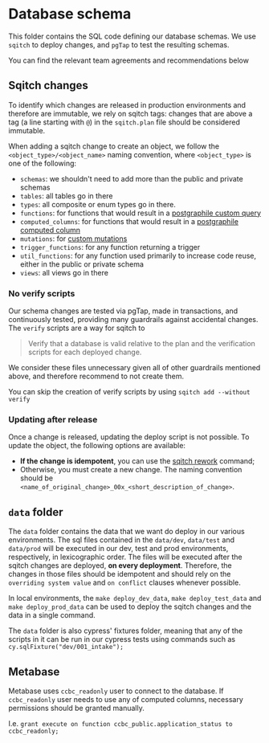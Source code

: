 # Database schema

This folder contains the SQL code defining our database schemas. We use `sqitch` to deploy changes, and `pgTap` to test the resulting schemas.

You can find the relevant team agreements and recommendations below

## Sqitch changes

To identify which changes are released in production environments and therefore are immutable, we rely on sqitch tags: changes that are above a tag (a line starting with `@`) in the `sqitch.plan` file should be considered immutable.

When adding a sqitch change to create an object, we follow the `<object_type>/<object_name>` naming convention, where `<object_type>` is one of the following:

- `schemas`: we shouldn't need to add more than the public and private schemas
- `tables`: all tables go in there
- `types`: all composite or enum types go in there.
- `functions`: for functions that would result in a [postgraphile custom query](https://www.graphile.org/postgraphile/custom-queries/)
- `computed_columns`: for functions that would result in a [postgraphile computed column](https://www.graphile.org/postgraphile/computed-columns/)
- `mutations`: for [custom mutations](https://www.graphile.org/postgraphile/custom-mutations/)
- `trigger_functions`: for any function returning a trigger
- `util_functions`: for any function used primarily to increase code reuse, either in the public or private schema
- `views`: all views go in there

### No verify scripts

Our schema changes are tested via pgTap, made in transactions, and continuously tested, providing many guardrails against accidental changes.
The `verify` scripts are a way for sqitch to

> Verify that a database is valid relative to the plan and the verification scripts for each deployed change.

We consider these files unnecessary given all of other guardrails mentioned above, and therefore recommend to not create them.

You can skip the creation of verify scripts by using `sqitch add --without verify`

### Updating after release

Once a change is released, updating the deploy script is not possible. To update the object, the following options are available:

- **If the change is idempotent**, you can use the [sqitch rework](https://sqitch.org/docs/manual/sqitch-rework/) command;
- Otherwise, you must create a new change. The naming convention should be `<name_of_original_change>_00x_<short_description_of_change>`.

## `data` folder

The `data` folder contains the data that we want do deploy in our various environments. The sql files contained in the `data/dev`, `data/test` and `data/prod` will be executed in our dev, test and prod environments, respectively, in lexicographic order. The files will be executed after the sqitch changes are deployed, **on every deployment**. Therefore, the changes in those files should be idempotent and should rely on the `overriding system value` and `on conflict` clauses whenever possible.

In local environments, the `make deploy_dev_data`, `make deploy_test_data` and `make deploy_prod_data` can be used to deploy the sqitch changes and the data in a single command.

The `data` folder is also cypress' fixtures folder, meaning that any of the scripts in it can be run in our cypress tests using commands such as `cy.sqlFixture("dev/001_intake");`

## Metabase 

Metabase uses `ccbc_readonly` user to connect to the database. If `ccbc_readonly` user needs to use any of computed columns, necessary permissions should be granted manually. 

I.e. `grant execute on function ccbc_public.application_status to ccbc_readonly;`
